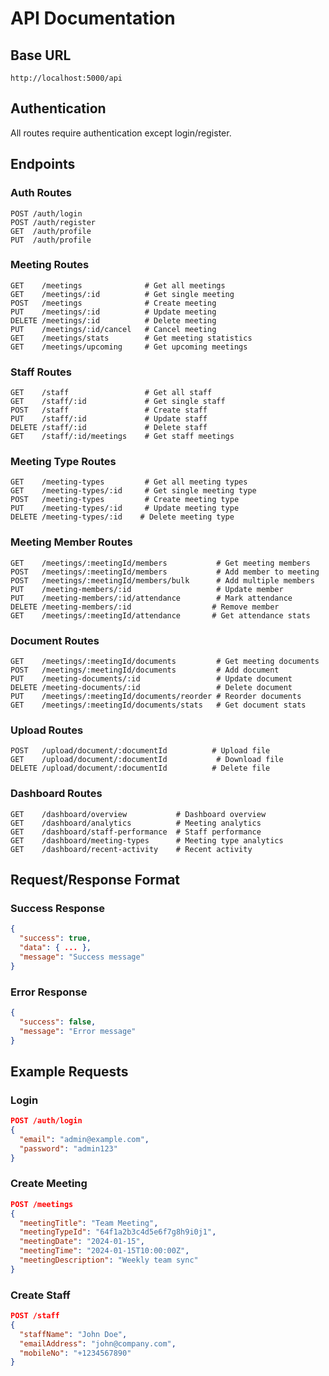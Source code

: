 # API Documentation

## Base URL
```
http://localhost:5000/api
```

## Authentication
All routes require authentication except login/register.

## Endpoints

### Auth Routes
```
POST /auth/login
POST /auth/register
GET  /auth/profile
PUT  /auth/profile
```

### Meeting Routes
```
GET    /meetings              # Get all meetings
GET    /meetings/:id          # Get single meeting
POST   /meetings              # Create meeting
PUT    /meetings/:id          # Update meeting
DELETE /meetings/:id          # Delete meeting
PUT    /meetings/:id/cancel   # Cancel meeting
GET    /meetings/stats        # Get meeting statistics
GET    /meetings/upcoming     # Get upcoming meetings
```

### Staff Routes
```
GET    /staff                 # Get all staff
GET    /staff/:id             # Get single staff
POST   /staff                 # Create staff
PUT    /staff/:id             # Update staff
DELETE /staff/:id             # Delete staff
GET    /staff/:id/meetings    # Get staff meetings
```

### Meeting Type Routes
```
GET    /meeting-types         # Get all meeting types
GET    /meeting-types/:id     # Get single meeting type
POST   /meeting-types         # Create meeting type
PUT    /meeting-types/:id     # Update meeting type
DELETE /meeting-types/:id    # Delete meeting type
```

### Meeting Member Routes
```
GET    /meetings/:meetingId/members           # Get meeting members
POST   /meetings/:meetingId/members           # Add member to meeting
POST   /meetings/:meetingId/members/bulk      # Add multiple members
PUT    /meeting-members/:id                   # Update member
PUT    /meeting-members/:id/attendance        # Mark attendance
DELETE /meeting-members/:id                  # Remove member
GET    /meetings/:meetingId/attendance       # Get attendance stats
```

### Document Routes
```
GET    /meetings/:meetingId/documents         # Get meeting documents
POST   /meetings/:meetingId/documents         # Add document
PUT    /meeting-documents/:id                 # Update document
DELETE /meeting-documents/:id                 # Delete document
PUT    /meetings/:meetingId/documents/reorder # Reorder documents
GET    /meetings/:meetingId/documents/stats   # Get document stats
```

### Upload Routes
```
POST   /upload/document/:documentId          # Upload file
GET    /upload/document/:documentId           # Download file
DELETE /upload/document/:documentId          # Delete file
```

### Dashboard Routes
```
GET    /dashboard/overview           # Dashboard overview
GET    /dashboard/analytics          # Meeting analytics
GET    /dashboard/staff-performance  # Staff performance
GET    /dashboard/meeting-types      # Meeting type analytics
GET    /dashboard/recent-activity    # Recent activity
```

## Request/Response Format

### Success Response
```json
{
  "success": true,
  "data": { ... },
  "message": "Success message"
}
```

### Error Response
```json
{
  "success": false,
  "message": "Error message"
}
```

## Example Requests

### Login
```json
POST /auth/login
{
  "email": "admin@example.com",
  "password": "admin123"
}
```

### Create Meeting
```json
POST /meetings
{
  "meetingTitle": "Team Meeting",
  "meetingTypeId": "64f1a2b3c4d5e6f7g8h9i0j1",
  "meetingDate": "2024-01-15",
  "meetingTime": "2024-01-15T10:00:00Z",
  "meetingDescription": "Weekly team sync"
}
```

### Create Staff
```json
POST /staff
{
  "staffName": "John Doe",
  "emailAddress": "john@company.com",
  "mobileNo": "+1234567890"
}
```
